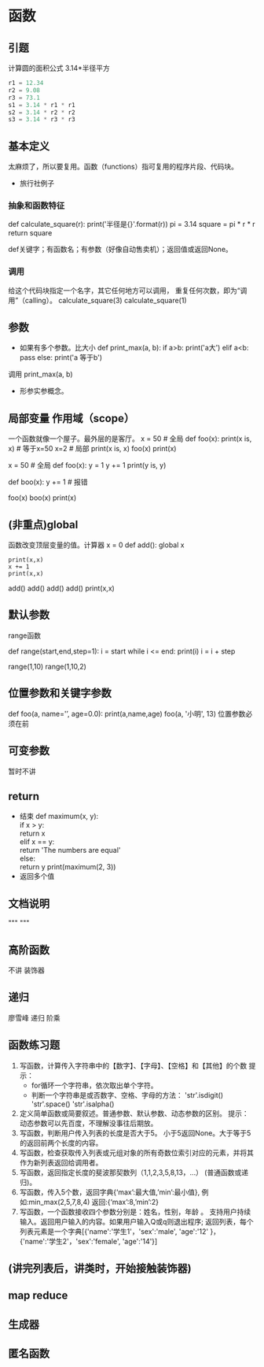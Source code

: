 # 函数
## 引题
计算圆的面积公式 3.14*半径平方
```python
r1 = 12.34
r2 = 9.08
r3 = 73.1
s1 = 3.14 * r1 * r1
s2 = 3.14 * r2 * r2
s3 = 3.14 * r3 * r3
```
## 基本定义
太麻烦了，所以要复用。函数（functions）指可复用的程序片段、代码块。
- 旅行社例子
### 抽象和函数特征
def calculate_square(r):
    print('半径是{}'.format(r))
    pi = 3.14
    square = pi * r * r
    return square

def关键字；有函数名；有参数（好像自动售卖机）；返回值或返回None。
### 调用
给这个代码块指定一个名字，其它任何地方可以调用， 重复任何次数，即为“调用”（calling）。
calculate_square(3)
calculate_square(1)
## 参数
- 如果有多个参数。比大小
def print_max(a, b):
    if a>b:
        print('a大')
    elif a<b:
        pass
    else:
        print('a 等于b')

调用 print_max(a, b)

- 形参实参概念。

## 局部变量 作用域（scope）
一个函数就像一个屋子。最外层的是客厅。
x = 50      # 全局
def foo(x):
    print(x is, x)  # 等于x=50
    x=2     # 局部
    print(x is, x)
foo(x)
print(x)

x = 50      # 全局
def foo(x):
    y = 1
    y += 1
    print(y is, y)

def boo(x):
    y += 1  # 报错
    
foo(x)
boo(x)
print(x)
## (非重点)global
函数改变顶层变量的值。计算器
x = 0
def add():
    global x
    
    print(x,x)
    x += 1
    print(x,x)

add()
add()
add()
add()
print(x,x) 

## 默认参数
range函数

def range(start,end,step=1):
    i = start
    while i <= end:
        print(i)
        i = i + step

range(1,10)
range(1,10,2)    

## 位置参数和关键字参数
def foo(a, name='’, age=0.0):
    print(a,name,age) 
foo(a, '小明', 13) 
位置参数必须在前

##  可变参数
暂时不讲 

## return
- 结束
def	maximum(x,	y):				
    if	x	>	y:								
        return	x				
    elif	x	==	y:								
        return	'The	numbers	are	equal'				
    else:								
        return	y
    print(maximum(2,	3))
- 返回多个值   
## 文档说明
"""
"""

## 高阶函数
不讲
装饰器

## 递归
廖雪峰 递归 阶乘


## 函数练习题
1. 写函数，计算传入字符串中的【数字】、【字母】、【空格】和【其他】的个数
提示：
    - for循环一个字符串，依次取出单个字符。
    - 判断一个字符串是或否数字、空格、字母的方法：
    'str'.isdigit() 'str'.space()   'str'.isalpha()
2. 定义简单函数或简要叙述。普通参数、默认参数、动态参数的区别。
提示： 动态参数可以先百度，不理解没事往后期放。
3. 写函数，判断用户传入列表的长度是否大于5。
小于5返回None。大于等于5的返回前两个长度的内容。
4. 写函数，检查获取传入列表或元组对象的所有奇数位索引对应的元素，并将其作为新列表返回给调用者。
5. 写函数，返回指定长度的斐波那契数列（1,1,2,3,5,8,13，...） (普通函数或递归)。
6. 写函数，传入5个数，返回字典{‘max’:最大值,’min’:最小值},
例如:min_max(2,5,7,8,4) 返回:{‘max’:8,’min’:2}
7. 写函数，一个函数接收四个参数分别是：姓名，性别，年龄 。
支持用户持续输入。返回用户输入的内容。如果用户输入Q或q则退出程序;
返回列表，每个列表元素是一个字典[{'name':'学生1'，'sex':'male', 'age':'12' }，{'name':'学生2'，'sex':'female', 'age':'14'}]


## (讲完列表后，讲类时，开始接触装饰器)
## map reduce

## 生成器

## 匿名函数